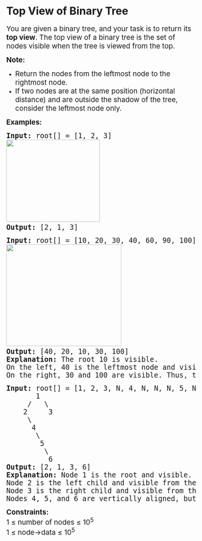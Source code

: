 <h1>Top View of Binary Tree</h1>
<div><div class="problems_problem_content__Xm_eO"><p><span style="font-size: 14pt;">You are given a binary tree, and your task is to return its <strong>top view</strong>. The top view of a binary tree is the set of nodes visible when the tree is viewed from the top.</span></p>
<p><span style="font-size: 14pt;"><strong>Note:&nbsp;</strong></span></p>
<ul>
<li><span style="font-size: 14pt;">Return the nodes from the leftmost node to the rightmost node.</span></li>
<li><span style="font-size: 14pt;">If two nodes are at the same position (horizontal distance) and are outside the shadow of the tree, consider the leftmost node only.&nbsp;<br></span></li>
</ul>
<p><span style="font-size: 14pt;"><strong>Examples:</strong></span></p>
<pre><span style="font-size: 14pt;"><strong>Input: </strong>root[] = [1, 2, 3] <br><img src="https://media.geeksforgeeks.org/img-practice/prod/addEditProblem/700490/Web/Other/blobid0_1733898095.png" width="249" height="219"> <br><strong>Output: </strong>[2, 1, 3]
</span></pre>
<pre><span style="font-size: 14pt;"><strong>Input:</strong> root[] = [10, 20, 30, 40, 60, 90, 100]<br><img src="https://media.geeksforgeeks.org/img-practice/prod/addEditProblem/700490/Web/Other/blobid1_1733898122.png" width="306" height="271"> <br><strong>Output: </strong>[40, 20, 10, 30, 100]<br><strong>Explanation: </strong>The root 10 is visible.
On the left, 40 is the leftmost node and visible, followed by 20.
On the right, 30 and 100 are visible. Thus, the top view is 40 20 10 30 100.</span></pre>
<pre><span style="font-size: 14pt;"><strong>Input:</strong> root[] = [1, 2, 3, N, 4, N, N, N, 5, N, 6]
       1
     /   \
    2     3
     \   
      4
       \
        5
         \
          6
<strong>Output: </strong>[2, 1, 3, 6]<br><strong>Explanation: </strong>Node 1 is the root and visible.
Node 2 is the left child and visible from the left side.
Node 3 is the right child and visible from the right side.
Nodes 4, 5, and 6 are vertically aligned, but only the lowest node 6 is visible from the top view. Thus, the top view is 2 1 3 6.</span></pre>
<p><span style="font-size: 14pt;"><strong>Constraints:</strong><br>1 ≤ number of nodes ≤ 10<sup>5</sup><br>1 ≤ node-&gt;data ≤ 10<sup>5</sup></span></p></div></div>
